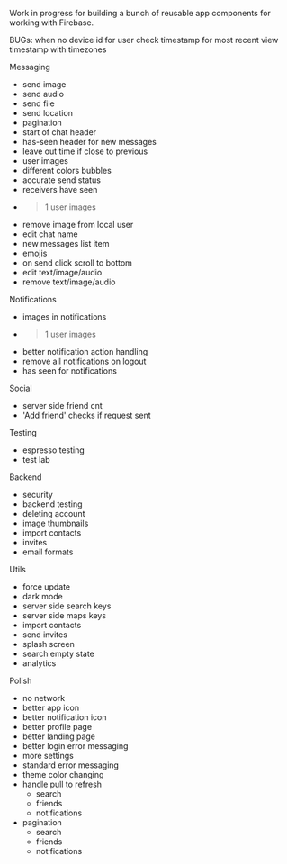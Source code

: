 Work in progress for building a bunch of reusable app components for working with Firebase.

BUGs:
when no device id for user
check timestamp for most recent view
timestamp with timezones

Messaging
- send image
- send audio
- send file
- send location
- pagination
- start of chat header
- has-seen header for new messages
- leave out time if close to previous
- user images
- different colors bubbles
- accurate send status
- receivers have seen
- >1 user images
- remove image from local user
- edit chat name
- new messages list item
- emojis
- on send click scroll to bottom
- edit text/image/audio
- remove text/image/audio

Notifications
- images in notifications
- >1 user images
- better notification action handling
- remove all notifications on logout
- has seen for notifications

Social
- server side friend cnt
- 'Add friend' checks if request sent

Testing
- espresso testing
- test lab

Backend
- security
- backend testing
- deleting account
- image thumbnails
- import contacts
- invites
- email formats

Utils
- force update
- dark mode
- server side search keys
- server side maps keys
- import contacts
- send invites
- splash screen
- search empty state
- analytics

Polish
- no network
- better app icon
- better notification icon
- better profile page
- better landing page
- better login error messaging
- more settings
- standard error messaging
- theme color changing
- handle pull to refresh
    - search
    - friends
    - notifications
- pagination
    - search
    - friends
    - notifications